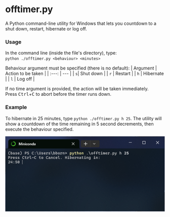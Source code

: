 # offtimer.py

A Python command-line utility for Windows that lets you countdown to a shut down, restart, hibernate or log off.

### Usage

In the command line (inside the file's directory), type:\
`python ./offtimer.py <behaviour> <minutes>`

Behaviour argument must be specified (there is no default):
| Argument | Action to be taken |
| :---: | --- |
| `s`| Shut down |
| `r` | Restart |
| `h` | Hibernate |
| `l` | Log off |

If no time argument is provided, the action will be taken immediately.\
Press <kbd>Ctrl</kbd>+<kbd>C</kbd> to abort before the timer runs down.

### Example

To hibernate in 25 minutes, type `python ./offtimer.py h 25`.
The utility will show a countdown of the time remaining in 5 second decrements, then execute the behaviour specified.

![utility counting down to hibernate inside Windows Terminal](example_image.png)